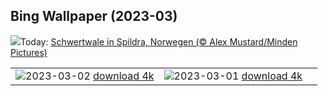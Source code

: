 ## Bing Wallpaper (2023-03)
![](https://www.bing.com/th?id=OHR.OrcaNorway_DE-DE0674543604_UHD.jpg&w=1000)Today: [Schwertwale in Spildra, Norwegen (© Alex Mustard/Minden Pictures)](https://www.bing.com/th?id=OHR.OrcaNorway_DE-DE0674543604_UHD.jpg)

|      |      |      |
| :----: | :----: | :----: |
|![](https://www.bing.com/th?id=OHR.NegratinSpain_DE-DE9936607570_UHD.jpg&pid=hp&w=384&h=216&rs=1&c=4)2023-03-02 [download 4k](https://www.bing.com/th?id=OHR.NegratinSpain_DE-DE9936607570_UHD.jpg)|![](https://www.bing.com/th?id=OHR.LuebeckCityGate_DE-DE8410564862_UHD.jpg&pid=hp&w=384&h=216&rs=1&c=4)2023-03-01 [download 4k](https://www.bing.com/th?id=OHR.LuebeckCityGate_DE-DE8410564862_UHD.jpg)|